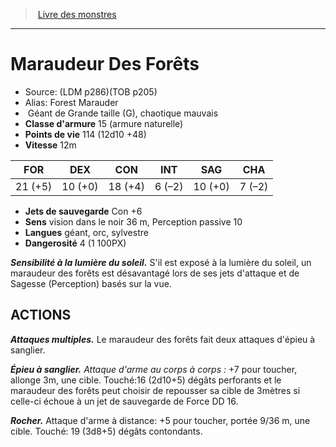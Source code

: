 ﻿> [Livre des monstres](tome_of_beasts.md)

---

# Maraudeur Des Forêts

- Source: (LDM p286)(TOB p205)
- Alias: Forest Marauder
-  Géant de Grande taille (G), chaotique mauvais
- **Classe d'armure** 15 (armure naturelle)
- **Points de vie** 114 (12d10 +48)
- **Vitesse** 12m

|FOR|DEX|CON|INT|SAG|CHA|
|---|---|---|---|---|---|
|21 (+5)|10 (+0)|18 (+4)|6 (–2)|10 (+0)|7 (–2)|

- **Jets de sauvegarde** Con +6
- **Sens** vision dans le noir 36 m, Perception passive 10
- **Langues** géant, orc, sylvestre
- **Dangerosité** 4 (1 100PX)

**_Sensibilité à la lumière du soleil._** S'il est exposé à la lumière du soleil, un maraudeur des forêts est désavantagé lors de ses jets d'attaque et de Sagesse (Perception) basés sur la vue.

## ACTIONS

**_Attaques multiples._** Le maraudeur des forêts fait deux attaques d'épieu à sanglier.

**_Épieu à sanglier._** _Attaque d'arme au corps à corps :_ +7 pour toucher, allonge 3m, une cible. Touché:16 (2d10+5) dégâts perforants et le maraudeur des forêts peut choisir de repousser sa cible de 3mètres si celle-ci échoue à un jet de sauvegarde de Force DD 16.

**_Rocher._** Attaque d'arme à distance: +5 pour toucher, portée 9/36 m, une cible. Touché: 19 (3d8+5) dégâts contondants.

